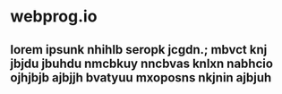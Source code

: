 # webprog.io
## lorem ipsunk nhihlb seropk jcgdn.; mbvct knj jbjdu jbuhdu nmcbkuy nncbvas knlxn nabhcio ojhjbjb  ajbjjh bvatyuu mxoposns nkjnin ajbjuh 